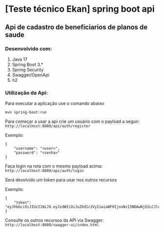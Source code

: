 # [Teste técnico Ekan] spring boot api

## Api de cadastro de beneficiarios de planos de saude

### Desenvolvido com: ###
1. Java 17
2. Spring Boot 3.*
3. Spring Security
4. Swagger/OpenApi
4. h2

### Utilização da Api: ###

Para executar a aplicação use o comando abaixo 

```
mvn spring-boot:run
```

Para começar a usar a api crie um usuário com o payload a seguir: `http://localhost:8080/api/auth/register`

Exemplo:
```
{
    "username": "<user>",
    "password": "<senha>"
}
```

Faça login na rota com o mesmo payload acima: `http://localhost:8080/api/auth/login`

Será devolvido um token para usar nos outros recursos

Exemplo:
```
{
    "token": "eyJhbGciOiJIUzI1NiJ9.eyJzdWIiOiJuZXd1c2VyIiwiaWF0IjoxNzI3NDAwNjQ1LCJleHAiOjE3Mjc0MzY2NDV9.WDgICCL2OAIvztAs6f0S2447pnOHYB8ivrx7mt5RWJI"
}
```

Consulte os outros recursos da API via Swagger: `http://localhost:8080/swagger-ui/index.html`

